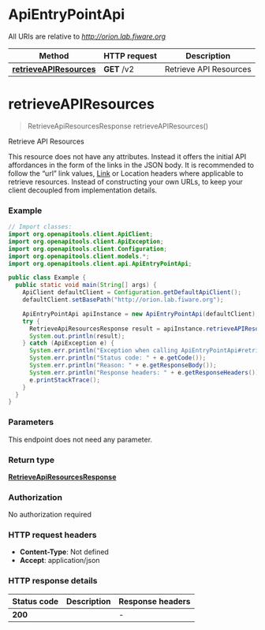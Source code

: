 # ApiEntryPointApi

All URIs are relative to *http://orion.lab.fiware.org*

| Method | HTTP request | Description |
|------------- | ------------- | -------------|
| [**retrieveAPIResources**](ApiEntryPointApi.md#retrieveAPIResources) | **GET** /v2 | Retrieve API Resources |


<a name="retrieveAPIResources"></a>
# **retrieveAPIResources**
> RetrieveApiResourcesResponse retrieveAPIResources()

Retrieve API Resources

This resource does not have any attributes. Instead it offers the initial API affordances in the form of the links in the JSON body. It is recommended to follow the “url” link values, [Link](https://tools.ietf.org/html/rfc5988) or Location headers where applicable to retrieve resources. Instead of constructing your own URLs, to keep your client decoupled from implementation details.

### Example
```java
// Import classes:
import org.openapitools.client.ApiClient;
import org.openapitools.client.ApiException;
import org.openapitools.client.Configuration;
import org.openapitools.client.models.*;
import org.openapitools.client.api.ApiEntryPointApi;

public class Example {
  public static void main(String[] args) {
    ApiClient defaultClient = Configuration.getDefaultApiClient();
    defaultClient.setBasePath("http://orion.lab.fiware.org");

    ApiEntryPointApi apiInstance = new ApiEntryPointApi(defaultClient);
    try {
      RetrieveApiResourcesResponse result = apiInstance.retrieveAPIResources();
      System.out.println(result);
    } catch (ApiException e) {
      System.err.println("Exception when calling ApiEntryPointApi#retrieveAPIResources");
      System.err.println("Status code: " + e.getCode());
      System.err.println("Reason: " + e.getResponseBody());
      System.err.println("Response headers: " + e.getResponseHeaders());
      e.printStackTrace();
    }
  }
}
```

### Parameters
This endpoint does not need any parameter.

### Return type

[**RetrieveApiResourcesResponse**](RetrieveApiResourcesResponse.md)

### Authorization

No authorization required

### HTTP request headers

 - **Content-Type**: Not defined
 - **Accept**: application/json

### HTTP response details
| Status code | Description | Response headers |
|-------------|-------------|------------------|
| **200** |  |  -  |

